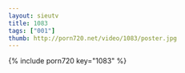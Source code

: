 ```yaml
--- 
layout: sieutv
title: 1083
tags: ["001"]
thumb: http://porn720.net/video/1083/poster.jpg
---
```

{% include porn720 key="1083" %} 
